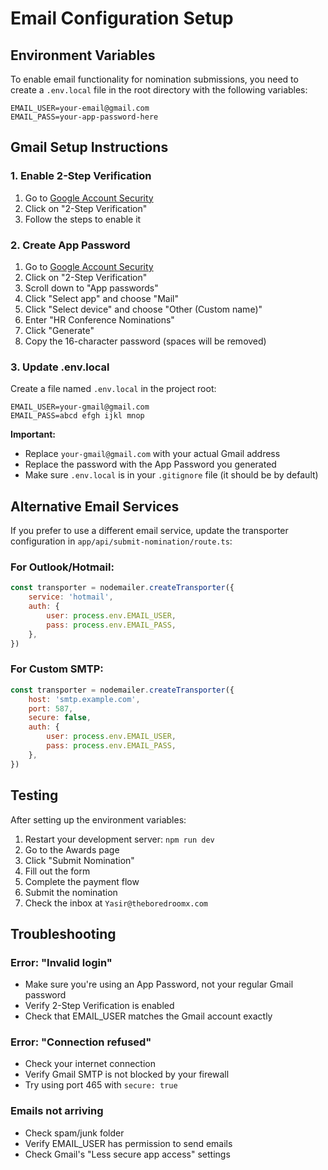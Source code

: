 # Email Configuration Setup

## Environment Variables

To enable email functionality for nomination submissions, you need to create a `.env.local` file in the root directory with the following variables:

```env
EMAIL_USER=your-email@gmail.com
EMAIL_PASS=your-app-password-here
```

## Gmail Setup Instructions

### 1. Enable 2-Step Verification
1. Go to [Google Account Security](https://myaccount.google.com/security)
2. Click on "2-Step Verification"
3. Follow the steps to enable it

### 2. Create App Password
1. Go to [Google Account Security](https://myaccount.google.com/security)
2. Click on "2-Step Verification"
3. Scroll down to "App passwords"
4. Click "Select app" and choose "Mail"
5. Click "Select device" and choose "Other (Custom name)"
6. Enter "HR Conference Nominations"
7. Click "Generate"
8. Copy the 16-character password (spaces will be removed)

### 3. Update .env.local
Create a file named `.env.local` in the project root:

```env
EMAIL_USER=your-gmail@gmail.com
EMAIL_PASS=abcd efgh ijkl mnop
```

**Important:** 
- Replace `your-gmail@gmail.com` with your actual Gmail address
- Replace the password with the App Password you generated
- Make sure `.env.local` is in your `.gitignore` file (it should be by default)

## Alternative Email Services

If you prefer to use a different email service, update the transporter configuration in `app/api/submit-nomination/route.ts`:

### For Outlook/Hotmail:
```javascript
const transporter = nodemailer.createTransporter({
    service: 'hotmail',
    auth: {
        user: process.env.EMAIL_USER,
        pass: process.env.EMAIL_PASS,
    },
})
```

### For Custom SMTP:
```javascript
const transporter = nodemailer.createTransporter({
    host: 'smtp.example.com',
    port: 587,
    secure: false,
    auth: {
        user: process.env.EMAIL_USER,
        pass: process.env.EMAIL_PASS,
    },
})
```

## Testing

After setting up the environment variables:

1. Restart your development server: `npm run dev`
2. Go to the Awards page
3. Click "Submit Nomination"
4. Fill out the form
5. Complete the payment flow
6. Submit the nomination
7. Check the inbox at `Yasir@theboredroomx.com`

## Troubleshooting

### Error: "Invalid login"
- Make sure you're using an App Password, not your regular Gmail password
- Verify 2-Step Verification is enabled
- Check that EMAIL_USER matches the Gmail account exactly

### Error: "Connection refused"
- Check your internet connection
- Verify Gmail SMTP is not blocked by your firewall
- Try using port 465 with `secure: true`

### Emails not arriving
- Check spam/junk folder
- Verify EMAIL_USER has permission to send emails
- Check Gmail's "Less secure app access" settings


